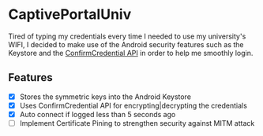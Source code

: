 # CaptivePortalUniv
Tired of typing my credentials every time I needed to use my university's WIFI, I decided to make use of the Android security features such as the Keystore and the [ConfirmCredential API](https://github.com/googlesamples/android-ConfirmCredential) in order to help me smoothly login.

## Features
  - [x] Stores the symmetric keys into the Android Keystore
  - [x] Uses ConfirmCredential API for encrypting|decrypting the credentials
  - [x] Auto connect if logged less than 5 seconds ago
  - [ ] Implement Certificate Pining to strengthen security against MITM attack
